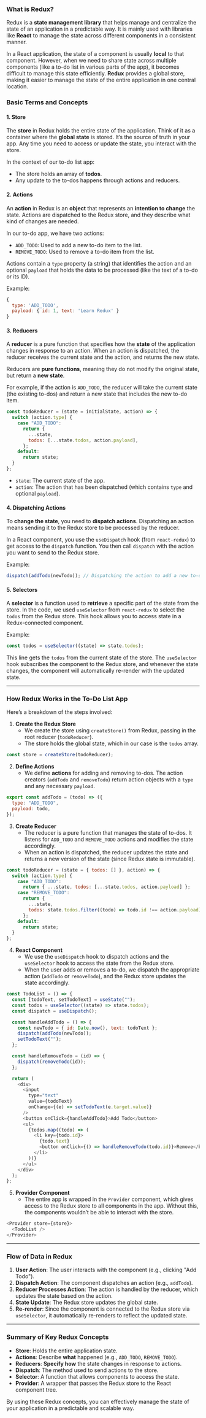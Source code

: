 ### **What is Redux?**

Redux is a **state management library** that helps manage and centralize the state of an application in a predictable way. It is mainly used with libraries like **React** to manage the state across different components in a consistent manner.

In a React application, the state of a component is usually **local** to that component. However, when we need to share state across multiple components (like a to-do list in various parts of the app), it becomes difficult to manage this state efficiently. **Redux** provides a global store, making it easier to manage the state of the entire application in one central location.

### **Basic Terms and Concepts**

#### 1. **Store**

The **store** in Redux holds the entire state of the application. Think of it as a container where the **global state** is stored. It’s the source of truth in your app. Any time you need to access or update the state, you interact with the store.

In the context of our to-do list app:

- The store holds an array of **todos**.
- Any update to the to-dos happens through actions and reducers.

#### 2. **Actions**

An **action** in Redux is an **object** that represents an **intention to change** the state. Actions are dispatched to the Redux store, and they describe what kind of changes are needed.

In our to-do app, we have two actions:

- `ADD_TODO`: Used to add a new to-do item to the list.
- `REMOVE_TODO`: Used to remove a to-do item from the list.

Actions contain a `type` property (a string) that identifies the action and an optional `payload` that holds the data to be processed (like the text of a to-do or its ID).

Example:

```javascript
{
  type: 'ADD_TODO',
  payload: { id: 1, text: 'Learn Redux' }
}
```

#### 3. **Reducers**

A **reducer** is a pure function that specifies how the **state** of the application changes in response to an action. When an action is dispatched, the reducer receives the current state and the action, and returns the new state.

Reducers are **pure functions**, meaning they do not modify the original state, but return a **new state**.

For example, if the action is `ADD_TODO`, the reducer will take the current state (the existing to-dos) and return a new state that includes the new to-do item.

```javascript
const todoReducer = (state = initialState, action) => {
  switch (action.type) {
    case "ADD_TODO":
      return {
        ...state,
        todos: [...state.todos, action.payload],
      };
    default:
      return state;
  }
};
```

- `state`: The current state of the app.
- `action`: The action that has been dispatched (which contains `type` and optional `payload`).

#### 4. **Dispatching Actions**

To **change the state**, you need to **dispatch actions**. Dispatching an action means sending it to the Redux store to be processed by the reducer.

In a React component, you use the `useDispatch` hook (from `react-redux`) to get access to the `dispatch` function. You then call `dispatch` with the action you want to send to the Redux store.

Example:

```javascript
dispatch(addTodo(newTodo)); // Dispatching the action to add a new to-do
```

#### 5. **Selectors**

A **selector** is a function used to **retrieve** a specific part of the state from the store. In the code, we used `useSelector` from `react-redux` to select the `todos` from the Redux store. This hook allows you to access state in a Redux-connected component.

Example:

```javascript
const todos = useSelector((state) => state.todos);
```

This line gets the `todos` from the current state of the store. The `useSelector` hook subscribes the component to the Redux store, and whenever the state changes, the component will automatically re-render with the updated state.

---

### **How Redux Works in the To-Do List App**

Here’s a breakdown of the steps involved:

1. **Create the Redux Store**
   - We create the store using `createStore()` from Redux, passing in the root reducer (`todoReducer`).
   - The store holds the global state, which in our case is the `todos` array.

```javascript
const store = createStore(todoReducer);
```

2. **Define Actions**
   - We define **actions** for adding and removing to-dos. The action creators (`addTodo` and `removeTodo`) return action objects with a `type` and any necessary `payload`.

```javascript
export const addTodo = (todo) => ({
  type: "ADD_TODO",
  payload: todo,
});
```

3. **Create Reducer**
   - The reducer is a pure function that manages the state of to-dos. It listens for `ADD_TODO` and `REMOVE_TODO` actions and modifies the state accordingly.
   - When an action is dispatched, the reducer updates the state and returns a new version of the state (since Redux state is immutable).

```javascript
const todoReducer = (state = { todos: [] }, action) => {
  switch (action.type) {
    case "ADD_TODO":
      return { ...state, todos: [...state.todos, action.payload] };
    case "REMOVE_TODO":
      return {
        ...state,
        todos: state.todos.filter((todo) => todo.id !== action.payload),
      };
    default:
      return state;
  }
};
```

4. **React Component**
   - We use the `useDispatch` hook to dispatch actions and the `useSelector` hook to access the state from the Redux store.
   - When the user adds or removes a to-do, we dispatch the appropriate action (`addTodo` or `removeTodo`), and the Redux store updates the state accordingly.

```javascript
const TodoList = () => {
  const [todoText, setTodoText] = useState("");
  const todos = useSelector((state) => state.todos);
  const dispatch = useDispatch();

  const handleAddTodo = () => {
    const newTodo = { id: Date.now(), text: todoText };
    dispatch(addTodo(newTodo));
    setTodoText("");
  };

  const handleRemoveTodo = (id) => {
    dispatch(removeTodo(id));
  };

  return (
    <div>
      <input
        type="text"
        value={todoText}
        onChange={(e) => setTodoText(e.target.value)}
      />
      <button onClick={handleAddTodo}>Add Todo</button>
      <ul>
        {todos.map((todo) => (
          <li key={todo.id}>
            {todo.text}
            <button onClick={() => handleRemoveTodo(todo.id)}>Remove</button>
          </li>
        ))}
      </ul>
    </div>
  );
};
```

5. **Provider Component**
   - The entire app is wrapped in the `Provider` component, which gives access to the Redux store to all components in the app. Without this, the components wouldn’t be able to interact with the store.

```javascript
<Provider store={store}>
  <TodoList />
</Provider>
```

---

### **Flow of Data in Redux**

1. **User Action**: The user interacts with the component (e.g., clicking "Add Todo").
2. **Dispatch Action**: The component dispatches an action (e.g., `addTodo`).
3. **Reducer Processes Action**: The action is handled by the reducer, which updates the state based on the action.
4. **State Update**: The Redux store updates the global state.
5. **Re-render**: Since the component is connected to the Redux store via `useSelector`, it automatically re-renders to reflect the updated state.

---

### **Summary of Key Redux Concepts**

- **Store**: Holds the entire application state.
- **Actions**: Describe **what** happened (e.g., `ADD_TODO`, `REMOVE_TODO`).
- **Reducers**: **Specify how** the state changes in response to actions.
- **Dispatch**: The method used to send actions to the store.
- **Selector**: A function that allows components to access the state.
- **Provider**: A wrapper that passes the Redux store to the React component tree.

By using these Redux concepts, you can effectively manage the state of your application in a predictable and scalable way.
